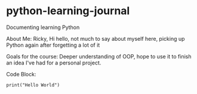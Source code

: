 # python-learning-journal
Documenting learning Python

About Me:
  Ricky, Hi hello, not much to say about myself here, picking up Python again after    forgetting a lot of it

Goals for the course:
  Deeper understanding of OOP, hope to use it to finish an idea I've had for a personal project. 

Code Block:
```
print("Hello World")
```
